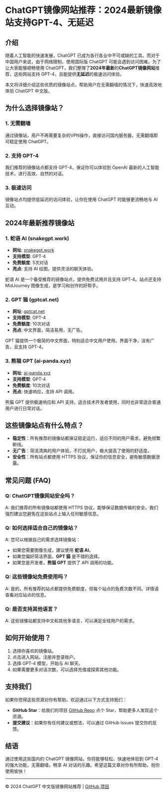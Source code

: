 # ChatGPT镜像网站推荐：2024最新镜像站支持GPT-4、无延迟

## 介绍

随着人工智能的快速发展，ChatGPT 已成为各行各业中不可或缺的工具。而对于中国用户来说，由于网络限制，使用国际版 ChatGPT 可能会遇到访问困难。为了让大家能够顺畅使用 ChatGPT，我们整理了**2024年最新**的**ChatGPT镜像网站**推荐，这些网站支持 GPT-4，且能提供**无延迟**的极速访问体验。

本文将详细介绍这些优质的镜像站点，帮助用户在无需翻墙的情况下，快速高效地体验 ChatGPT 中文版。

## 为什么选择镜像站？

### 1. 无需翻墙
通过镜像站，用户不再需要复杂的VPN操作，直接访问国内服务器，无需翻墙即可稳定使用 ChatGPT。

### 2. 支持 GPT-4
我们推荐的镜像站点都支持 GPT-4，保证你可以体验到 OpenAI 最新的人工智能技术，进行高效、自然的对话。

### 3. 极速访问
镜像站点均提供低延迟的访问体验，让你在使用 ChatGPT 时能够更流畅地与 AI 互动。

## 2024年最新推荐镜像站

### 1. 蛇语 AI (snakegpt.work)
- **网址**: [snakegpt.work](https://snakegpt.work)
- **支持模型**: GPT-4
- **免费额度**: 5次对话
- **亮点**: 支持 AI 绘图，提供灵活的聊天体验。
  
蛇语 AI 是一个备受推荐的镜像站点，提供免费试用并且支持 GPT-4。站点还支持 MidJourney 图像生成，是学习和创作的好帮手。

### 2. GPT 猫 (gptcat.net)
- **网址**: [gptcat.net](https://gptcat.net)
- **支持模型**: GPT-4
- **免费额度**: 10次对话
- **亮点**: 中文界面，简洁易用，无广告。

GPT 猫提供一个极简的中文界面，特别适合中文用户使用。界面干净，没有广告，且支持 GPT-4。

### 3. 熊猫 GPT (ai-panda.xyz)
- **网址**: [ai-panda.xyz](https://ai-panda.xyz/login?invite_code=34137c47)
- **支持模型**: GPT-4
- **免费额度**: 10次对话
- **亮点**: 快速响应，支持 API 调用。

熊猫 GPT 提供极速响应和 API 支持，适合技术开发者使用，同时也非常适合普通用户进行日常对话。

## 这些镜像站点有什么特点？

- **稳定性**：所有推荐的镜像站都保证稳定运行，适应不同的用户需求，避免频繁断线。
- **无广告**：简洁清爽的用户体验，不打扰用户，极大提高了使用的舒适度。
- **安全性**：所有站点都使用 HTTPS 协议，保证你的信息安全，避免敏感数据泄露。

## 常见问题 (FAQ)

### Q: ChatGPT镜像网站安全吗？
A: 我们推荐的所有镜像站都使用 HTTPS 协议，能够保证数据传输的安全。我们强烈建议您避免在这些站点上输入任何敏感信息。

### Q: 如何选择适合自己的镜像站？
A: 您可以根据自己的需求选择镜像站：
- 如果您需要图像生成，建议使用 **蛇语 AI**。
- 如果您偏好简洁界面，**GPT 猫** 是不错的选择。
- 如果您是开发者，**熊猫 GPT** 提供了 API 调用的功能。

### Q: 这些镜像站免费使用吗？
A: 是的，所有推荐的站点都提供免费额度，但每个站点的免费次数不同。详情请查看对应站点的信息。

### Q: 是否支持其他语言？
A: 这些镜像站都支持中文和其他多语言，可以满足全球用户的需求。

## 如何开始使用？

1. 选择你喜欢的镜像站。
2. 点击进入网站，注册并登录账户。
3. 选择 GPT-4 模型，开始与 AI 聊天。
4. 如果需要更多对话次数，可以选择充值或探索其他功能。

## 支持我们

如果你觉得这些资源对你有帮助，欢迎通过以下方式支持我们：
- **GitHub Star**：给我们的项目 [GitHub Repo](https://github.com/) 点个 Star，帮助更多人发现这个资源。
- **提交建议**：如果你有任何建议或想法，可以通过 GitHub Issues 提交你的反馈。

## 结语

通过使用这些国内的 ChatGPT 镜像网站，你将能够轻松、快速地体验到 GPT-4 的强大功能，无需翻墙，畅享 AI 对话的乐趣。希望这篇文章对你有所帮助，祝你使用愉快！

---

© 2024 ChatGPT 中文版镜像网站推荐 | [GitHub 项目](https://github.com/)
